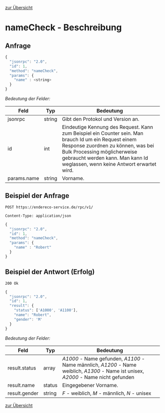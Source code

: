 [zur Übersicht](../readme.md)

# nameCheck - Beschreibung

## Anfrage

```javascript
{
  "jsonrpc": "2.0",
  "id": 1,
  "method": "nameCheck",
  "params": {
    "name" : <string>
  }  
}
```

*Bedeutung der Felder:*

| Feld | Typ | Bedeutung |
| ---- | --- | --------- |
| jsonrpc | string | Gibt den Protokol und Version an. |
| id | int | Eindeutige Kennung des Request. Kann zum Beispiel ein Counter sein. Man brauch Id um ein Request einem Response zuordnen zu können, was bei Bulk Processing möglicherweise gebraucht werden kann. Man kann Id weglassen, wenn keine Antwort erwartet wird. |
| params.name | string | Vorname. |

## Beispiel der Anfrage

```
POST https://endereco-service.de/rpc/v1/

Content-Type: application/json
```

```javascript
{
  "jsonrpc": "2.0",
  "id": 1,
  "method": "nameCheck",
  "params": {
    "name" : "Robert"
  }  
}
```

## Beispiel der Antwort (Erfolg)

```
200 Ok
```

```javascript
{
  "jsonrpc": "2.0",
  "id": 1,
  "result": {
    "status": ['A1000', 'A1100'],
    "name": "Robert",
    "gender": 'M'
  }
}
```

*Bedeutung der Felder:*

| Feld | Typ | Bedeutung |
| ---- | --- | --------- |
| result.status | array | *A1000* - Name gefunden, *A1100* - Name männlich, *A1200* - Name weiblich, *A1300* - Name ist unisex, *A2000* - Name nicht gefunden |
| result.name | status | Eingegebener Vorname. |
| result.gender | string | *F* - weiblich, *M* - männlich, *N* - unisex|unbekannt |

[zur Übersicht](../readme.md)
